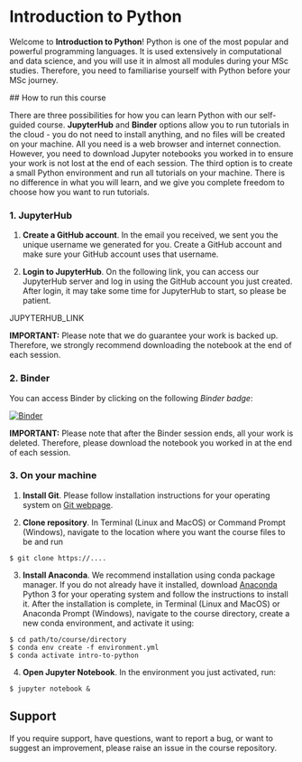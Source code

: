# Introduction to Python

Welcome to **Introduction to Python**! Python is one of the most popular and powerful programming languages. It is used extensively in computational and data science, and you will use it in almost all modules during your MSc studies. Therefore, you need to familiarise yourself with Python before your MSc journey.

## How to run this course

There are three possibilities for how you can learn Python with our self-guided course. **JupyterHub** and **Binder** options allow you to run tutorials in the cloud - you do not need to install anything, and no files will be created on your machine. All you need is a web browser and internet connection. However, you need to download Jupyter notebooks you worked in to ensure your work is not lost at the end of each session. The third option is to create a small Python environment and run all tutorials on your machine. There is no difference in what you will learn, and we give you complete freedom to choose how you want to run tutorials.

### 1. JupyterHub

1. **Create a GitHub account**. In the email you received, we sent you the unique username we generated for you. Create a GitHub account and make sure your GitHub account uses that username.

2. **Login to JupyterHub**. On the following link, you can access our JupyterHub server and log in using the GitHub account you just created. After login, it may take some time for JupyterHub to start, so please be patient.

JUPYTERHUB_LINK

**IMPORTANT:** Please note that we do guarantee your work is backed up. Therefore, we strongly recommend downloading the notebook at the end of each session.

### 2. Binder

You can access Binder by clicking on the following *Binder badge*:

[![Binder](https://mybinder.org/badge_logo.svg)](https://mybinder.org/v2/gh/ese-msc/introduction-to-python/HEAD?filepath=index.ipynb)

**IMPORTANT:** Please note that after the Binder session ends, all your work is deleted. Therefore, please download the notebook you worked in at the end of each session.

### 3. On your machine

1. **Install Git**. Please follow installation instructions for your operating system on [Git webpage](https://git-scm.com/).

2. **Clone repository**. In Terminal (Linux and MacOS) or Command Prompt (Windows), navigate to the location where you want the course files to be and run
```
$ git clone https://....
```    
3. **Install Anaconda**. We recommend installation using conda package manager. If you do not already have it installed, download [Anaconda](https://www.anaconda.com/products/individual) Python 3 for your operating system and follow the instructions to install it. After the installation is complete, in Terminal (Linux and MacOS) or Anaconda Prompt (Windows), navigate to the course directory, create a new conda environment, and activate it using:
```
$ cd path/to/course/directory
$ conda env create -f environment.yml
$ conda activate intro-to-python
``` 
    
4. **Open Jupyter Notebook**. In the environment you just activated, run:
```
$ jupyter notebook &
```

## Support

If you require support, have questions, want to report a bug, or want to suggest an improvement, please raise an issue in the course repository.